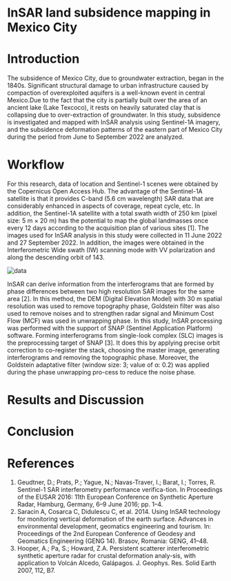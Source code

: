 # InSAR land subsidence mapping in Mexico City

# Introduction
The subsidence of Mexico City, due to groundwater extraction, began in the 1840s. Significant structural damage to urban infrastructure caused by compaction of overexploited aquifers is a well-known event in central Mexico.Due to the fact that the city is partially built over the area of an ancient lake (Lake Texcoco), it rests on heavily saturated clay that is collapsing due to over-extraction of groundwater.  In this study, subsidence is investigated and mapped with InSAR analysis using Sentinel-1A imagery, and the subsidence deformation patterns of the eastern part of Mexico City during the period from June to September 2022 are analyzed.

# Workflow
For this research, data of location and Sentinel-1 scenes were obtained by the Copernicus Open Access Hub. The advantage of the Sentinel-1A satellite is that it provides C-band (5.6 cm wavelength) SAR data that are considerably enhanced in aspects of coverage, repeat cycle, etc. In addition, the Sentinel-1A satellite with a total swath width of 250 km (pixel size: 5 m × 20 m) has the potential to map the global landmasses once every 12 days according to the acquisition plan of various sites [1]. The images used for InSAR analysis in this study were collected in 11 June 2022 and 27 September 2022. In addition, the images were obtained in the Interferometric Wide swath (IW) scanning mode with VV polarization and along the descending orbit of 143.

![data](https://user-images.githubusercontent.com/118282872/231750806-f9b651f6-1701-4f8b-a264-f3a38e5ba83d.png)

InSAR can derive information from the interferograms that are formed by phase differences between two high resolution SAR images for the same area [2]. In this method, the DEM (Digital Elevation Model) with 30 m spatial resolution was used to remove topography phase, Goldstein filter was also used to remove noises and to strengthen radar signal and Minimum Cost Flow (MCF) was used in unwrapping phase. 
In this study, InSAR processing was performed with the support of SNAP (Sentinel Application Platform) software. Forming interferograms from single-look complex (SLC) images is the preprocessing target of SNAP [3]. It does this by applying precise orbit correction to co-register the stack, choosing the master image, generating interferograms and removing the topographic phase. Moreover, the Goldstein adaptative filter (window size: 3; value of α: 0.2) was applied during the phase unwrapping pro-cess to reduce the noise phase.



# Results and Discussion


# Conclusion


# References
1. Geudtner, D.; Prats, P.; Yague, N.; Navas-Traver, I.; Barat, I.; Torres, R. Sentinel-1 SAR interferometry performance verifica-tion. In Proceedings of the EUSAR 2016: 11th European Conference on Synthetic Aperture Radar, Hamburg, Germany, 6–9 June 2016; pp. 1–4.
2. Saracin A, Cosarca C, Didulescu C, et al. 2014. Using InSAR technology for monitoring vertical deformation of the earth surface. Advances in environmental development, geomatics engineering and tourism. In: Proceedings of the 2nd European Conference of Geodesy and Geomatics Engineering (GENG 14). Brasov, Romania: GENG, 41–48.
3. Hooper, A.; Pa, S.; Howard, Z.A. Persistent scatterer interferometric synthetic aperture radar for crustal deformation analy-sis, with application to Volcán Alcedo, Galápagos. J. Geophys. Res. Solid Earth 2007, 112, B7.
